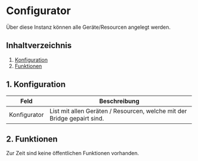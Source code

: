 # Configurator
   Über diese Instanz können alle Geräte/Resourcen angelegt werden.
     
   ## Inhaltverzeichnis
   1. [Konfiguration](#1-konfiguration)
   2. [Funktionen](#2-funktionen)
   
   ## 1. Konfiguration
   
   Feld | Beschreibung
   ------------ | ----------------
   Konfigurator | List mit allen Geräten / Resourcen, welche mit der Bridge gepairt sind.
   
  ## 2. Funktionen

  Zur Zeit sind keine öffentlichen Funktionen vorhanden.